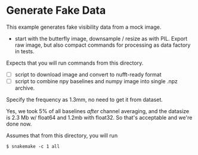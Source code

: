 # Generate Fake Data

This example generates fake visibility data from a mock image.

* start with the butterfly image, downsample / resize as with PIL. Export raw image, but also compact commands for processing as data factory in tests.

Expects that you will run commands from this directory.

- [ ] script to download image and convert to nufft-ready format
- [ ] script to combine npy baselines and numpy image into single .npz archive.

Specify the frequency as 1.3mm, no need to get it from dataset.

Yes, we took 5% of all baselines *after* channel averaging, and the datasize is 2.3 Mb w/ float64 and 1.2mb with float32. So that's acceptable and we're done now.

Assumes that from this directory, you will run

```
$ snakemake -c 1 all
```